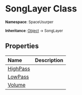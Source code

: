 # SongLayer Class

<small>**Namespace**: SpaceUsurper</small>

<small>**Inheritance**: [Object](https://docs.microsoft.com/en-us/dotnet/api/system.object?view=netframework-4.5) → SongLayer</small>

## Properties

<div markdown="1" class="member-table">

| Name | Description |
| :--- | ----------- |
| [HighPass](SongLayer/HighPass.md) |  | 
| [LowPass](SongLayer/LowPass.md) |  | 
| [Volume](SongLayer/Volume.md) |  | 

</div>

